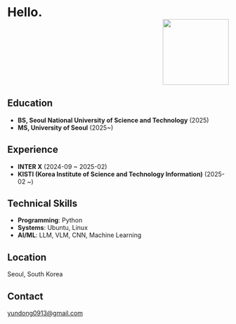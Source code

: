 <h1 align="left">Hello.</h1>

<div align="right" style="margin-top: -20px;">
  <img src="https://github.com/user-attachments/assets/f2111583-aed4-4e83-92a4-1d8d586746eb" width="150">
</div>

## Education
- **BS, Seoul National University of Science and Technology** (2025)
- **MS, University of Seoul** (2025~)

## Experience
- **INTER X** (2024-09 ~ 2025-02)
- **KISTI (Korea Institute of Science and Technology Information)** (2025-02 ~)

## Technical Skills
- **Programming**: Python
- **Systems**: Ubuntu, Linux
- **AI/ML**: LLM, VLM, CNN, Machine Learning

## Location
Seoul, South Korea

## Contact
yundong0913@gmail.com
